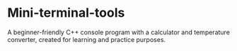 # Mini-terminal-tools
A beginner-friendly C++ console program with a calculator and temperature converter, created for learning and practice purposes.
